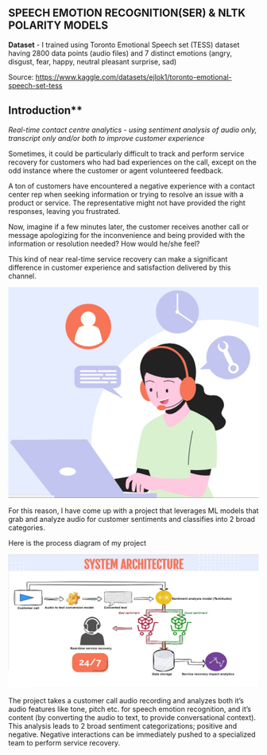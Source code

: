 ## **SPEECH EMOTION RECOGNITION(SER) & NLTK POLARITY MODELS**

**Dataset** - I trained using Toronto Emotional Speech set (TESS) dataset having  2800 data points (audio files) and 7 distinct emotions (angry, disgust, fear, happy, neutral pleasant surprise, sad)

Source: https://www.kaggle.com/datasets/ejlok1/toronto-emotional-speech-set-tess

## Introduction**
*Real-time contact centre analytics - using sentiment analysis of audio only, transcript only and/or both to improve customer experience*

Sometimes, it could be particularly difficult to track and perform service recovery for customers who had bad experiences on the call, except on the odd instance where the customer or agent volunteered feedback.

A ton of customers have encountered a negative experience with a contact center rep when seeking information or trying to resolve an issue with a product or service. The representative might not have provided the right responses, leaving you frustrated.

Now, imagine if a few minutes later, the customer receives another call or message apologizing for the inconvenience and being provided with the information or resolution needed? How would he/she feel?

This kind of near real-time service recovery can make a significant difference in customer experience and satisfaction delivered by this channel.

<img src="https://github.com/Sarah-Data/Real-time-contact-centre-analytics---Sentiment-Analysis/blob/main/JPEGS/Contact%20Centre.jpg" width="550" height="auto">


For this reason, I have come up with a project that leverages ML models that grab and analyze audio for customer sentiments and classifies into 2 broad categories. 

Here is the process diagram of my project 

<img src="https://github.com/Sarah-Data/Real-time-contact-centre-analytics---Sentiment-Analysis/blob/main/JPEGS/System%20Architecture.jpg" width="800" height="auto">

The project takes a customer call audio recording and analyzes both it’s audio features like tone, pitch etc. for speech emotion recognition, and it’s content (by converting the audio to text, to provide conversational context). This analysis leads to 2 broad sentiment categorizations; positive and negative. Negative interactions can be immediately pushed to a specialized team to perform service recovery.


